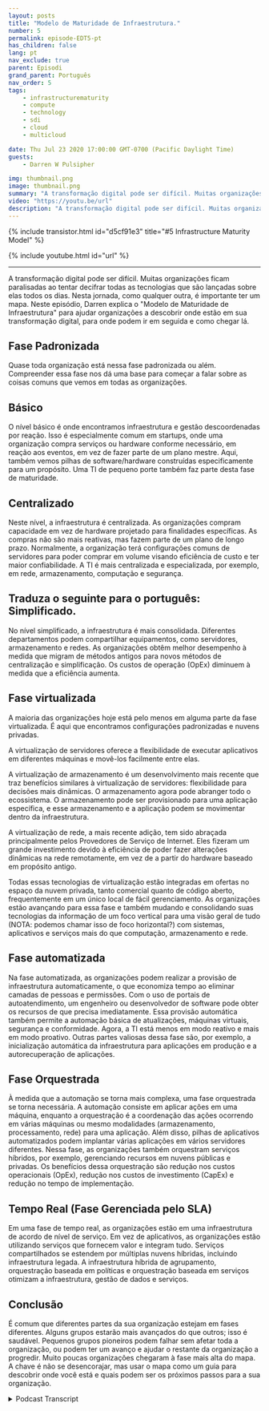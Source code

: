 ```yaml
---
layout: posts
title: "Modelo de Maturidade de Infraestrutura."
number: 5
permalink: episode-EDT5-pt
has_children: false
lang: pt
nav_exclude: true
parent: Episodi
grand_parent: Português
nav_order: 5
tags:
    - infrastructurematurity
    - compute
    - technology
    - sdi
    - cloud
    - multicloud

date: Thu Jul 23 2020 17:00:00 GMT-0700 (Pacific Daylight Time)
guests:
    - Darren W Pulsipher

img: thumbnail.png
image: thumbnail.png
summary: "A transformação digital pode ser difícil. Muitas organizações ficam paralisadas ao tentar decifrar todas as tecnologias que são jogadas sobre elas todos os dias. Nessa jornada, assim como em qualquer outra, é importante ter um mapa. Neste episódio, Darren explica o Modelo de Maturidade da Infraestrutura para ajudar organizações a descobrir onde estão em sua transformação digital, para onde podem ir em seguida e como chegar lá."
video: "https://youtu.be/url"
description: "A transformação digital pode ser difícil. Muitas organizações ficam paralisadas ao tentar decifrar todas as tecnologias que são jogadas sobre elas todos os dias. Nessa jornada, assim como em qualquer outra, é importante ter um mapa. Neste episódio, Darren explica o Modelo de Maturidade da Infraestrutura para ajudar organizações a descobrir onde estão em sua transformação digital, para onde podem ir em seguida e como chegar lá."
---
```


<div>
{% include transistor.html id="d5cf91e3" title="#5 Infrastructure Maturity Model" %}

{% include youtube.html id="url" %}
</div>

---

A transformação digital pode ser difícil. Muitas organizações ficam paralisadas ao tentar decifrar todas as tecnologias que são lançadas sobre elas todos os dias. Nesta jornada, como qualquer outra, é importante ter um mapa. Neste episódio, Darren explica o "Modelo de Maturidade de Infraestrutura" para ajudar organizações a descobrir onde estão em sua transformação digital, para onde podem ir em seguida e como chegar lá.

## Fase Padronizada

Quase toda organização está nessa fase padronizada ou além. Compreender essa fase nos dá uma base para começar a falar sobre as coisas comuns que vemos em todas as organizações.

## Básico

O nível básico é onde encontramos infraestrutura e gestão descoordenadas por reação. Isso é especialmente comum em startups, onde uma organização compra serviços ou hardware conforme necessário, em reação aos eventos, em vez de fazer parte de um plano mestre. Aqui, também vemos pilhas de software/hardware construídas especificamente para um propósito. Uma TI de pequeno porte também faz parte desta fase de maturidade.

## Centralizado

Neste nível, a infraestrutura é centralizada. As organizações compram capacidade em vez de hardware projetado para finalidades específicas. As compras não são mais reativas, mas fazem parte de um plano de longo prazo. Normalmente, a organização terá configurações comuns de servidores para poder comprar em volume visando eficiência de custo e ter maior confiabilidade. A TI é mais centralizada e especializada, por exemplo, em rede, armazenamento, computação e segurança.

## Traduza o seguinte para o português: Simplificado.

No nível simplificado, a infraestrutura é mais consolidada. Diferentes departamentos podem compartilhar equipamentos, como servidores, armazenamento e redes. As organizações obtêm melhor desempenho à medida que migram de métodos antigos para novos métodos de centralização e simplificação. Os custos de operação (OpEx) diminuem à medida que a eficiência aumenta.

## Fase virtualizada

A maioria das organizações hoje está pelo menos em alguma parte da fase virtualizada. É aqui que encontramos configurações padronizadas e nuvens privadas.

A virtualização de servidores oferece a flexibilidade de executar aplicativos em diferentes máquinas e movê-los facilmente entre elas.

A virtualização de armazenamento é um desenvolvimento mais recente que traz benefícios similares à virtualização de servidores: flexibilidade para decisões mais dinâmicas. O armazenamento agora pode abranger todo o ecossistema. O armazenamento pode ser provisionado para uma aplicação específica, e esse armazenamento e a aplicação podem se movimentar dentro da infraestrutura.

A virtualização de rede, a mais recente adição, tem sido abraçada principalmente pelos Provedores de Serviço de Internet. Eles fizeram um grande investimento devido à eficiência de poder fazer alterações dinâmicas na rede remotamente, em vez de a partir do hardware baseado em propósito antigo.

Todas essas tecnologias de virtualização estão integradas em ofertas no espaço da nuvem privada, tanto comercial quanto de código aberto, frequentemente em um único local de fácil gerenciamento. As organizações estão avançando para essa fase e também mudando e consolidando suas tecnologias da informação de um foco vertical para uma visão geral de tudo (NOTA: podemos chamar isso de foco horizontal?) com sistemas, aplicativos e serviços mais do que computação, armazenamento e rede.

## Fase automatizada

Na fase automatizada, as organizações podem realizar a provisão de infraestrutura automaticamente, o que economiza tempo ao eliminar camadas de pessoas e permissões. Com o uso de portais de autoatendimento, um engenheiro ou desenvolvedor de software pode obter os recursos de que precisa imediatamente. Essa provisão automática também permite a automação básica de atualizações, máquinas virtuais, segurança e conformidade. Agora, a TI está menos em modo reativo e mais em modo proativo. Outras partes valiosas dessa fase são, por exemplo, a inicialização automática da infraestrutura para aplicações em produção e a autorecuperação de aplicações.

## Fase Orquestrada

À medida que a automação se torna mais complexa, uma fase orquestrada se torna necessária. A automação consiste em aplicar ações em uma máquina, enquanto a orquestração é a coordenação das ações ocorrendo em várias máquinas ou mesmo modalidades (armazenamento, processamento, rede) para uma aplicação. Além disso, pilhas de aplicativos automatizados podem implantar várias aplicações em vários servidores diferentes. Nessa fase, as organizações também orquestram serviços híbridos, por exemplo, gerenciando recursos em nuvens públicas e privadas. Os benefícios dessa orquestração são redução nos custos operacionais (OpEx), redução nos custos de investimento (CapEx) e redução no tempo de implementação.

## Tempo Real (Fase Gerenciada pelo SLA)

Em uma fase de tempo real, as organizações estão em uma infraestrutura de acordo de nível de serviço. Em vez de aplicativos, as organizações estão utilizando serviços que fornecem valor e integram tudo. Serviços compartilhados se estendem por múltiplas nuvens híbridas, incluindo infraestrutura legada. A infraestrutura híbrida de agrupamento, orquestração baseada em políticas e orquestração baseada em serviços otimizam a infraestrutura, gestão de dados e serviços.

## Conclusão

É comum que diferentes partes da sua organização estejam em fases diferentes. Alguns grupos estarão mais avançados do que outros; isso é saudável. Pequenos grupos pioneiros podem falhar sem afetar toda a organização, ou podem ter um avanço e ajudar o restante da organização a progredir. Muito poucas organizações chegaram à fase mais alta do mapa. A chave é não se desencorajar, mas usar o mapa como um guia para descobrir onde você está e quais podem ser os próximos passos para a sua organização.



<details>
<summary> Podcast Transcript </summary>

<p></p>

</details>
